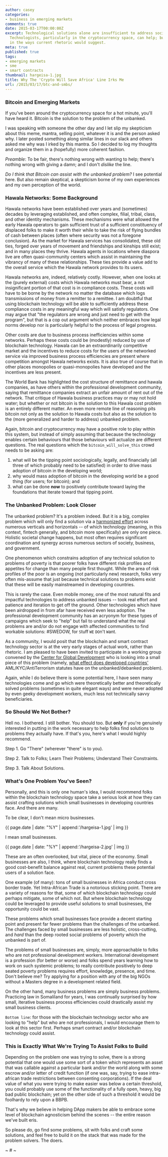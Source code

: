 ```yaml
---
author: casey
categories:
- business in emerging markets
comments: true
date: 2015-03-17T00:00:00Z
excerpt: Technological solutions alone are insufficient to address societal problems.
  Technologists, particularly in the cryptocurrency space, can help; but maybe not
  in the ways current rhetoric would suggest.
meta: true
published: true
tags:
- emerging markets
- sme
- smart contracts
thumbnail: hargeisa-1.jpg
title: Why The 'Crypto Will Save Africa' Line Irks Me
url: /2015/03/17/btc-and-smbs/
---
```


### Bitcoin and Emerging Markets

If you've been around the cryptocurrency space for a hot minute, you'll have heard it. Bitcoin is the solution to the problem of the unbanked.

I was speaking with someone the other day and I let slip my skepticism about this meme, mantra, selling point, whatever it is and the person asked why. I later posted something along similar lines in our slack and others asked me why was I irked by this mantra. So I decided to log my thoughts and organize them in a (hopefully) more coherent fashion.

*Preamble*: To be fair, there's nothing wrong with wanting to help; there's nothing wrong with giving a damn; and I don't *dislike* the line.

*Do I think that Bitcoin can assist with the unbanked problem?* I see potential here. But also remain skeptical, a skepticism borne of my own experiences and my own perception of the world.

### Hawala Networks: Some Background

Hawala networks have been established over years and (sometimes) decades by leveraging established, and often complex, filial, tribal, class, and other identity mechanisms. These mechanisms were what allowed the early Hawala operators to gain sufficient trust of a sufficient constituency of displaced folks to make it worth their while to take the risk of flying bundles of cash between places (often where security was not a foregone conclusion). As the market for Hawala services has consolidated, these old ties, forged over years of movement and friendships and kinships still exist; and in many places they thrive. Hawala agents in locations where diaspora live are often quasi-community centers which assist in maintaining the vibrancy of many of these relationships. These ties provide a value add to the overall service which the Hawala network provides to its users.

Hawala networks are, indeed, relatively costly. However, when one looks at the (purely external) costs which Hawala networks must bear, a not insignificant portion of that cost is in compliance costs. These costs will have to be borne by the network no matter the database which logs transmissions of money from a remitter to a remittee. I am doubtful that using blockchain technology will be able to sufficiently address these compliance costs in any meaningful way which will satisfy regulators. One may argue that "the regulators are wrong and just need to get with the program", but that is a cop out argument which neither embraces how legal norms develop nor is particularly helpful to the process of legal progress.

Other costs are due to business process inefficiencies within some networks. Perhaps these costs could be (modestly) reduced by use of blockchain technology. Hawala can be an extraordinarily competitive market and the incentives to reduce costs for the users of the networked service via improved business process efficiencies are present where competition amongst Hawala networks exists. It is also true of course that in other places monopolies or quasi-monopolies have developed and the incentives are less present.

The World Bank has highlighted the cost structure of remittance and hawala companies, as have others within the professional development community, saying that remittance companies extract an unfair amount of rent out of the network. That critique of Hawala business practices may or may not hold water; but whether or not bitcoin is the solution to this Hawala cost problem is an entirely different matter. An even more remote line of reasoning pits bitcoin not only as the solution to Hawala costs but also as the solution to the (more generalized and harder to address) unbanked problem.

Again, bitcoin and cryptocurrency may have a positive role to play within this system, but instead of simply assuming that because the technology enables certain behaviours that those behaviours will actualize are different questions. The real questions which the `bitcoin_will_solve_this` crowd needs to be asking are:

1. what will be the tipping point sociologically, legally, and financially (all three of which probably need to be satisfied) in order to drive mass adoption of bitcoin in the developing world;
2. why would mass adoption of bitcoin in the developing world be a good thing (for users; for bitcoin); and
3. what can be done **now** to positively contribute toward laying the foundations that iterate toward that tipping point.

### The Unbanked Problem: Look Closer

The unbanked problem? It's a problem indeed. But it is a big, complex problem which will only find a solution via a [harmonized effort](http://oxfamblogs.org/fp2p/what-questions-help-us-understand-how-change-happens/) across numerous verticals and horizontals -- of which technology (meaning, in this context, fintech generally, and bitcoin more specifically) are only one piece. Holistic societal change happens, but most often requires significant coordination and synergy across numerous sectors of society, business, and government.

One phenomenon which constrains adoption of any technical solution to problems of poverty is that poorer folks have different risk profiles and appetites for change than many people first thought. While the area of risk profiles of the poor is an ongoing (not particularly new) research, folks very often mis-assume that just because technical solutions to problems exist that these will be easily mainstreamed in developing countries.

This is rarely the case. Even mobile money, one of the most natural fits and impactful technologies to address unbanked issues -- took real effort and patience and iteration to get off the ground. Other technologies which have been airdropped in from afar have received even less adoption. The professional development community has an acryonym for these types of campaigns which seek to "help" but fail to understand what the real problems are and/or do not engage with affected communities to find workable solutions: #SWEDOW, for `S`tuff `WE` `DO`n't `W`ant.

As a community, I would posit that the blockchain and smart contract technology sector is at the very early stages of actual work, rather than rhetoric. I am pleased to have been invited to participate in a working group convened by the [Center for Global Development](http://www.cgdev.org) who is looking into a small piece of this problem (namely, [what effect does developed countries'](http://www.cgdev.org/blog/are-anti–money-laundering-policies-hurting-poor-countries-new-cgd-working-group-report) AML/KYC/AntiTerrorism statutes have on the unbanked/debanked problem).

Again, while I do believe there is some potential here, I have seen many technologies come and go which were theoretically better and theoretically solved problems (sometimes in quite elegant ways) and were never adopted by even geeky development workers, much less not technically savvy beneficiaries.

### So Should We Not Bother?

Hell no. I bothered. I still bother. You should too. But **only** if you're genuinely interested in putting in the work necessary to help folks find solutions to problems they actually have. If that's you, here's what I would highly recommend.

Step 1. Go "There" (wherever "there" is to you).

Step 2. Talk to Folks; Learn Their Problems; Understand Their Constraints.

Step 3. Talk About Solutions.

### What's One Problem You've Seen?

Personally, and this is only one human's idea, I would recommend folks within the blockchain technology space take a serious look at how they can assist crafting solutions which small businesses in developing countries face. And there are many.

To be clear, I don't mean micro businesses.

{{ page.date | date: "%Y" | append:'/hargeisa-1.jpg' | img }}

I mean small businesses.

{{ page.date | date: "%Y" | append:'/hargeisa-2.jpg' | img }}

These are an often overlooked, but vital, piece of the economy. Small businesses are also, I think, where blockchain technology really finds a good cost-benefit balance against real, current problems these potential users of a solution face.

One example (of many): tons of small businesses in Africa conduct cross border trade. Yet Intra-African Trade is a notorious sticking point. There are a variety of reasons for that, some of which blockchain technology could perhaps mitigate, some of which not. But where blockchain technology could be leveraged to provide useful solutions to small businesses, the opportunity could be vast.

These problems which small businesses face provide a decent starting point and present far fewer problems than the challenges of the unbanked. The challenges faced by small businesses are less holistic, cross-cutting, and *hard* than the deep rooted social problems of poverty which the unbanked is part of.

The problems of small businesses are, simply, more approachable to folks who are not professional development workers. International development is a profession (for better or worse) and folks spend years learning how to work on such systemic problems; to really contribute positively to deep seated poverty problems requires effort, knowledge, presence, and time. Don't believe me? Try applying for a position with any of the big NGOs without a Masters degree in a development related field.

On the other hand, many business problems are simply business problems. Practicing law in Somaliland for years, I was continually surprised by how small, iterative business process efficiencies could drastically assist my small business clients.

`Bottom line`: for those with the blockchain technology sector who are looking to "help" but who are not professionals, I would encourage them to look at this sector first. Perhaps smart contract and/or blockchain technology could assist.

### This is Exactly What We're Trying To Assist Folks to Build

Depending on the problem one was trying to solve, there is a strong potential that one would use some sort of a token which represents an asset that was callable against a particular bank and/or the world along with some escrow and/or letter of credit function (if one was, say, trying to ease intra-african trade restrictions between consenting corporations). If the deal value of what you were trying to make easier was below a certain threshold, you could probably use some of the functionality of a fully open, heavy, big bad public blockchain; yet on the other side of such a threshold it would be foolhardy to rely upon a BBPB.

That's why we believe in helping DApp makers be able to embrace some level of blockchain agnosticism behind the scenes -- the entire reason we've built eris.

So please do, go find some problems, sit with folks and craft some solutions, and feel free to build it on the stack that was made for the problem solvers. The doers.

~ # ~
